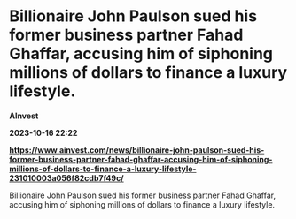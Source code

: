 # Billionaire John Paulson sued his former business partner Fahad Ghaffar, accusing him of siphoning millions of dollars to finance a luxury lifestyle.
**AInvest**

**2023-10-16 22:22**

**https://www.ainvest.com/news/billionaire-john-paulson-sued-his-former-business-partner-fahad-ghaffar-accusing-him-of-siphoning-millions-of-dollars-to-finance-a-luxury-lifestyle-231010003a056f82cdb7f49c/**

Billionaire John Paulson sued his former business partner Fahad Ghaffar, accusing him of siphoning millions of dollars to finance a luxury lifestyle.